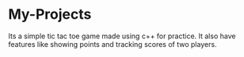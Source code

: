 # My-Projects
Its a simple tic tac toe game made using c++ for practice.
It also have features like showing points and tracking scores of two players.
